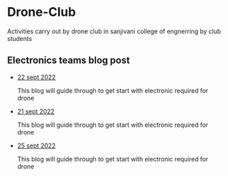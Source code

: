 # Drone-Club
Activities carry out  by drone club in sanjivani college of engnerring by club students 


## Electronics teams blog post  

+ [22 sept 2022](./Electronics-Blogs/22sep2022)

    This blog will guide through to get start with electronic required for drone

+ [21 sept 2022](./Electronics-Blogs/21sep2022)

    This blog will guide through to get start with electronic required for drone

+ [25 sept 2022](./Electronics-Blogs/25sep2022)

    This blog will guide through to get start with electronic required for drone
